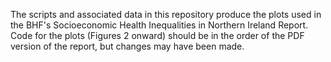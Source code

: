 The scripts and associated data in this repository produce the plots used in the BHF's Socioeconomic Health Inequalities in Northern Ireland Report.
Code for the plots (Figures 2 onward) should be in the order of the PDF version of the report, but changes may have been made. 

